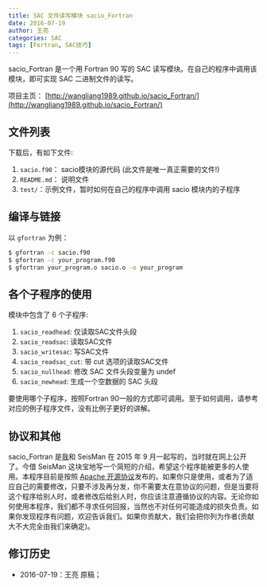 ```yaml
---
title: SAC 文件读写模块 sacio_Fortran
date: 2016-07-19
author: 王亮
categories: SAC
tags: [Fortran, SAC技巧]
---
```


sacio_Fortran 是一个用 Fortran 90 写的 SAC 读写模块。在自己的程序中调用该模块，即可实现 SAC 二进制文件的读写。

项目主页： [http://wangliang1989.github.io/sacio_Fortran/](http://wangliang1989.github.io/sacio_Fortran/)

## 文件列表

下载后，有如下文件:

1. `sacio.f90`： sacio模块的源代码 (此文件是唯一真正需要的文件!)
2. `README.md`： 说明文件
3. `test/`：示例文件，暂时如何在自己的程序中调用 sacio 模块内的子程序

## 编译与链接

以 `gfortran` 为例：

~~~bash
$ gfortran -c sacio.f90
$ gfortran -c your_program.f90
$ gfortran your_program.o sacio.o -o your_program
~~~

## 各个子程序的使用

模块中包含了 6 个子程序:

1. `sacio_readhead`: 仅读取SAC文件头段
2. `sacio_readsac`: 读取SAC文件
3. `sacio_writesac`: 写SAC文件
4. `sacio_readsac_cut`: 带 cut 选项的读取SAC文件
5. `sacio_nullhead`: 修改 SAC 文件头段变量为 undef
6. `sacio_newhead`: 生成一个空数据的 SAC 头段

要使用哪个子程序，按照Fortran 90一般的方式即可调用。至于如何调用，请参考对应的例子程序文件，没有比例子更好的讲解。

## 协议和其他

sacio_Fortran 是[我](https://wangliang1989.github.io/)和 SeisMan 在 2015 年 9 月一起写的，当时就在网上公开了。今借 SeisMan 这块宝地写一个简短的介绍，希望这个程序能被更多的人使用。本程序目前是按照 [Apache 开源协议](http://www.apache.org/licenses/LICENSE-2.0.html)发布的。如果你只是使用，或者为了适应自己的需要修改，只要不涉及再分发，你不需要太在意协议的问题，但是当要将这个程序给别人时，或者修改后给别人时，你应该注意遵循协议的内容。无论你如何使用本程序，我们都不寻求任何回报，当然也不对任何可能造成的损失负责。如果你发现程序有问题，欢迎告诉我们。如果你贡献大，我们会把你列为作者(贡献大不大完全由我们来确定)。

## 修订历史

-   2016-07-19：王亮 原稿；
